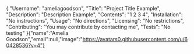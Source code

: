 {
	"Username": "ameliagoodson",
	"Title": "Project Title Example",
	"Description": "Description Example",
	"Contents": "1 2 3 4",
	"Installation": "No instructions",
	"Usage": "No directions",
	"Licensing": "No restrictions",
	"Contributing": "You may contribute by contacting me",
	"Tests": "No testing"
}{"name":"Amelia Goodson","email":null,"image":"https://avatars0.githubusercontent.com/u/60428536?v=4"}